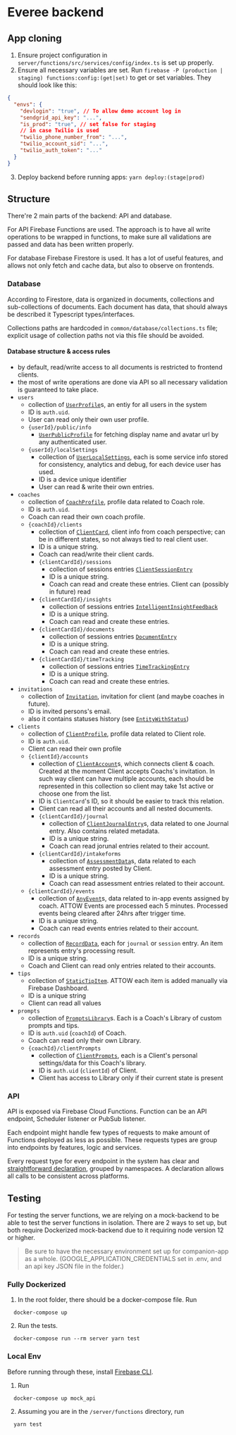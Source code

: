 
# Everee backend

## App cloning

1. Ensure project configuration in `server/functions/src/services/config/index.ts` is set up properly.
2. Ensure all necessary variables are set. Run `firebase -P (production | staging) functions:config:(get|set)` to get or set variables. They should look like this:

```json
{
  "envs": {
    "devlogin": "true", // To allow demo account log in
    "sendgrid_api_key": "...",
    "is_prod": "true", // set false for staging
    // in case Twilio is used
    "twilio_phone_number_from": "...",
    "twilio_account_sid": "...",
    "twilio_auth_token": "..."
  }
}
```

3. Deploy backend before running apps: `yarn deploy:(stage|prod)`

## Structure

There're 2 main parts of the backend: API and database.

For API Firebase Functions are used. The approach is to have all write operations to be wrapped in functions, to make sure all validations are passed and data has been written properly.

For database Firebase Firestore is used. It has a lot of useful features, and allows not only fetch and cache data, but also to observe on frontends.

### Database

According to Firestore, data is organized in documents, collections and sub-collections of documents. Each document has data, that should always be described it Typescript types/interfaces.

Collections paths are hardcoded in `common/database/collections.ts` file; explicit usage  of collection paths not via this file should be avoided.

#### Database structure & access rules

* by default, read/write access to all documents is restricted to frontend clients.
* the most of write operations are done via API so all necessary validation is guaranteed to take place.
* `users`
  * collection of [`UserProfile`](../common/models/UserProfile.ts)s, an entiy for all users in the system
  * ID is `auth.uid`.
  * User can read only their own user profile.
  * `{userId}/public/info`
    * [`UserPublicProfile`](../common/models/UserProfile.ts) for fetching display name and avatar url by any authenticated user.
  * `{userId}/localSettings`
    * collection of [`UserLocalSettings`](../common/models/UserLocalSettings.ts), each is some service info stored for consistency, analytics and debug, for each device user has used.
    * ID is a device unique identifier
    * User can read & write their own entries.
* `coaches`
  * collection of [`CoachProfile`](../common/modles/CoachProfile.ts), profile data related to Coach role.
  * ID is `auth.uid`.
  * Coach can read their own coach profile.
  * `{coachId}/clients`
    * collection of [`ClientCard`](../common/models/ClientCard.ts), client info from coach perspective; can be in different states, so not always tied to real client user.
    * ID is a unique string.
    * Coach can read/write their client cards.
    * `{clientCardId}/sessions`
      * collection of sessions entries [`ClientSessionEntry`](../common/models/ClientEntries.ts)
      * ID is a unique string.
      * Coach can read and create these entries. Client can (possibly in future) read
    * `{clientCardId}/insights`
      * collection of sessions entries [`IntelligentInsightFeedback`](../common/models/IntelligentInsights.ts)
      * ID is a unique string.
      * Coach can read and create these entries.
    * `{clientCardId}/documents`
      * collection of sessions entries [`DocumentEntry`](../common/models/Documents.ts)
      * ID is a unique string.
      * Coach can read and create these entries.
    * `{clientCardId}/timeTracking`
      * collection of sessions entries [`TimeTrackingEntry`](../common/models/TimeTracking.ts)
      * ID is a unique string.
      * Coach can read and create these entries.
* `invitations`
  * collection of [`Invitation`](../common/models/Invitation.ts), invitation for client (and maybe coaches in future).
  * ID is invited persons's email.
  * also it contains statuses history (see [`EntityWithStatus`](../common/models/EntityWithStatus.ts))
* `clients`
  * collection of [`ClientProfile`](../common/models/ClientProfile.ts), profile data related to Client role.
  * ID is `auth.uid`.
  * Client can read their own profile
  * `{clientId}/accounts`
    * collection of [`ClientAccount`](../common/models/ClientProfile.ts)s, which connects client & coach. Created at the moment Client accepts Coachs's invitation. In such way client can have multiple accounts, each should be represented in this collection so client may take 1st active or choose one from the list.
    * ID is `ClientCard`'s ID, so it should be easier to track this relation.
    * Client can read all their accounts and all nested documents.
    * `{clientCardId}/journal`
      * collection of [`ClientJournalEntry`](../common/models/ClientEntries.ts)s, data related to one Journal entry. Also contains related metadata.
      * ID is a unique string.
      * Coach can read jorunal entries related to their account.
    * `{clientCardId}/intakeforms`
      * collection of [`AssessmentData`](../common/models/intakeForms/index.ts)s, data related to each assessment entry posted by Client.
      * ID is a unique string.
      * Coach can read assessment entries related to their account.
  * `{clientCardId}/events`
      * collection of [`AnyEvent`](../common/models/Events.ts)s, data related to in-app events assigned by coach. ATTOW Events are processed each 5 minutes. Processed events being cleared after 24hrs after trigger time.
      * ID is a unique string.
      * Coach can read events entries related to their account.
* `records`
  * collection of [`RecordData`](../common/models/RecordData.ts), each for `journal` or `session` entry. An item represents entry's processing result.
  * ID is a unique string.
  * Coach and Client can read only entries related to their accounts.
* `tips`
  * collection of [`StaticTipItem`](../common/models/StaticTips.ts). ATTOW each item is added manually via Firebase Dashboard.
  * ID is a unique string
  * Client can read all values
* `prompts`
  * collection of [`PromptsLibrary`](../common/models/prompts/Prompt.ts)s. Each is a Coach's Library of custom prompts and tips.
  * ID is `auth.uid` (`coachId`) of Coach.
  * Coach can read only their own Library.
  * `{coachId}/clientPrompts`
    * collection of [`ClientPrompts`](../common/models/prompts/Prompt.ts), each is a Client's personal settings/data for this Coach's library.
    * ID is `auth.uid` (`clientId`) of Client.
    * Client has access to Library only if their current state is present

### API

API is exposed via Firebase Cloud Functions. Function can be an API endpoint, Scheduler listener or PubSub listener.

Each endpoint might handle few types of requests to make amount of Functions deployed as less as possible. These requests types are group into endpoints by features, logic and services.

Every request type for every endpoint in the system has clear and [straightforward declaration](../common/abstractions/functions.ts), grouped by namespaces. A declaration allows all calls to be consistent across platforms.


## Testing
For testing the server functions, we are relying on a mock-backend to be able to test the server functions in isolation.
There are 2 ways to set up, but both require Dockerized mock-backend due to it requiring node version 12 or higher. 
> Be sure to have the necessary environment set up for companion-app as a whole. (GOOGLE_APPLICATION_CREDENTIALS set in .env, and an api key JSON file in the folder.)

### Fully Dockerized
1. In the root folder, there should be a docker-compose file. Run 
```
  docker-compose up
```
2. Run the tests. 
```
  docker-compose run --rm server yarn test
```

### Local Env
Before running through these, install [Firebase CLI](https://firebase.google.com/docs/cli).
1. Run 
```
  docker-compose up mock_api
```
2. Assuming you are in the `/server/functions` directory, run 
```
  yarn test
```